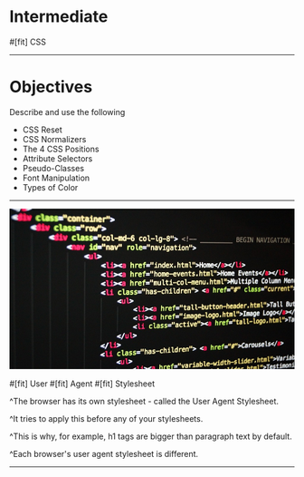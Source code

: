 # Intermediate
#[fit] CSS

---

# Objectives

Describe and use the following
- CSS Reset
- CSS Normalizers
- The 4 CSS Positions
- Attribute Selectors
- Pseudo-Classes
- Font Manipulation
- Types of Color

---

![left](img/1_code.jpg)

#[fit] User
#[fit] Agent
#[fit] Stylesheet

^The browser has its own stylesheet - called the User Agent Stylesheet.

^It tries to apply this before any of your stylesheets.

^This is why, for example, h1 tags are bigger than paragraph text by default.

^Each browser's user agent stylesheet is different.

---
